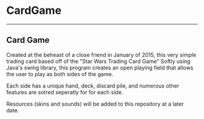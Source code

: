 # CardGame
--------------------------------------------------
Card Game
-------------------------------------------------

Created at the beheast of a close friend in January of 2015, this very simple trading card based off 
of the "Star Wars Trading Card Game" Softly using Java's swing library, this program creates an open
playing field that allows the user to play as both sides of the game.

Each side has a unique hand, deck, discard pile, and numerous other features are sotred seperatly for
for each side. 

Resources (skins and sounds) will be added to this repository at a later date.
